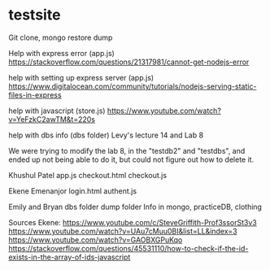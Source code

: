 ﻿# testsite
 
 Git clone, mongo restore dump

Help with express error (app.js) https://stackoverflow.com/questions/21317981/cannot-get-nodejs-error

help with setting up express server (app.js) https://www.digitalocean.com/community/tutorials/nodejs-serving-static-files-in-express

help with javascript (store.js) https://www.youtube.com/watch?v=YeFzkC2awTM&t=220s

help with dbs info (dbs folder) Levy's lecture 14 and Lab 8

We were trying to modify the lab 8, in the "testdb2" and "testdbs", and ended up not being able to do it, but could not figure out how to delete it. 

Khushul Patel
    app.js
    checkout.html
    checkout.js

Ekene Emenanjor
login.html
authent.js

Emily and Bryan
dbs folder
dump folder
    Info in mongo, practiceDB, clothing

Sources Ekene:
https://www.youtube.com/c/SteveGriffith-Prof3ssorSt3v3
https://www.youtube.com/watch?v=UAu7cMuu0BI&list=LL&index=3
https://www.youtube.com/watch?v=GAOBXGPuKqo
https://stackoverflow.com/questions/45531110/how-to-check-if-the-id-exists-in-the-array-of-ids-javascript







